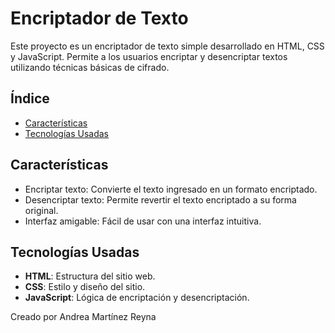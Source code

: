 # Encriptador de Texto

Este proyecto es un encriptador de texto simple desarrollado en HTML, CSS y JavaScript. Permite a los usuarios encriptar y desencriptar textos utilizando técnicas básicas de cifrado.

## Índice
- [Características](#características)
- [Tecnologías Usadas](#tecnologías-usadas)


## Características
- Encriptar texto: Convierte el texto ingresado en un formato encriptado.
- Desencriptar texto: Permite revertir el texto encriptado a su forma original.
- Interfaz amigable: Fácil de usar con una interfaz intuitiva.

## Tecnologías Usadas
- **HTML**: Estructura del sitio web.
- **CSS**: Estilo y diseño del sitio.
- **JavaScript**: Lógica de encriptación y desencriptación.

Creado por Andrea Martínez Reyna